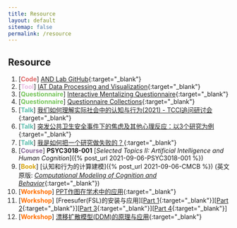 ```yaml
---
title: Resource
layout: default
sitemap: false
permalink: /resource
---
```


## Resource

1. [**<span style="color:#e06666">Code</span>**] [AND Lab GitHub](https://github.com/andlab-um){:target="_blank"}
2. [**<span style="color:#e9b9e1">Tool</span>**] [IAT Data Processing and Visualization](https://umandlab.shinyapps.io/IATwebsite/){:target="_blank"}
3. [**<span style="color:#74c458">Questionnaire</span>**] [Interactive Mentalizing Questionnaire](https://github.com/andlab-um/IMQ){:target="_blank"}
4. [**<span style="color:#74c458">Questionnaire</span>**] [Questionnaire Collections](../assets/files/Questionnaires.docx){:target="_blank"}
5. [**<span style="color:#59bdac">Talk</span>**] [我们如何理解实际社会中的认知与行为(2021) - TCCI追问研讨会](https://www.bilibili.com/video/BV1og411L7gZ){:target="_blank"}
6. [**<span style="color:#59bdac">Talk</span>**] [突发公共卫生安全事件下的焦虑及其他心理反应：以3个研究为例](https://www.bilibili.com/video/BV1NV411C7YW){:target="_blank"}
7. [**<span style="color:#59bdac">Talk</span>**] [我是如何把一个研究做失败的？](https://zwe.h5.xeknow.com/s/34tJsj){:target="_blank"}
8. [**<span style="color:#856894">Course</span>**] **PSYC3018-001** [_Selected Topics II: Artificial Intelligence and Human Cognition_]({% post_url 2021-09-06-PSYC3018-001 %})
9. [**<span style="color:#d6a50e">Book</span>**] [认知和行为的计算建模]({% post_url 2021-09-06-CMCB %}) (英文原版: [_Computational Modeling of Cognition and Behavior_](https://psy-farrell.github.io/computational-modelling){:target="_blank"})
10. [**<span style="color:#ff6f00">Workshop</span>**] [PPT作图在学术中的应用](https://www.bilibili.com/video/BV1azeGeeELn){:target="_blank"}
11. [**<span style="color:#ff6f00">Workshop</span>**] [Freesufer(FSL)的安装与应用][[Part 1](https://www.bilibili.com/video/BV1hreGeAE3Q){:target="_blank"}][[Part 2](https://www.bilibili.com/video/BV1fxeGeVExG){:target="_blank"}][[Part 3](https://www.bilibili.com/video/BV1zxeGeVEgW){:target="_blank"}][[Part 4](https://www.bilibili.com/video/BV1BxeGeVEJX){:target="_blank"}]
12. [**<span style="color:#ff6f00">Workshop</span>**] [漂移扩散模型(DDM)的原理与应用](https://www.bilibili.com/video/BV1LVNue9Ebw){:target="_blank"}
